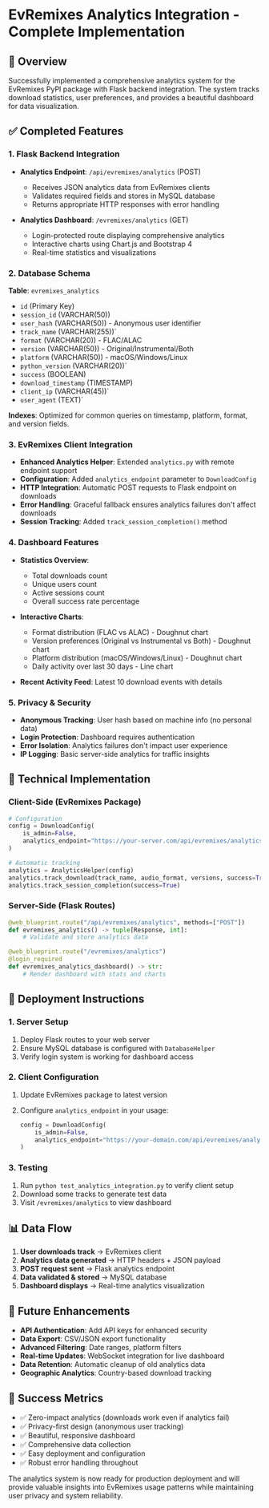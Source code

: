 # EvRemixes Analytics Integration - Complete Implementation

## 🎯 Overview

Successfully implemented a comprehensive analytics system for the EvRemixes PyPI package with Flask backend integration. The system tracks download statistics, user preferences, and provides a beautiful dashboard for data visualization.

## ✅ Completed Features

### 1. Flask Backend Integration

- **Analytics Endpoint**: `/api/evremixes/analytics` (POST)
  - Receives JSON analytics data from EvRemixes clients
  - Validates required fields and stores in MySQL database
  - Returns appropriate HTTP responses with error handling

- **Analytics Dashboard**: `/evremixes/analytics` (GET)
  - Login-protected route displaying comprehensive analytics
  - Interactive charts using Chart.js and Bootstrap 4
  - Real-time statistics and visualizations

### 2. Database Schema

**Table**: `evremixes_analytics`

- `id` (Primary Key)
- `session_id` (VARCHAR(50))
- `user_hash` (VARCHAR(50)) - Anonymous user identifier
- `track_name` (VARCHAR(255))`
- `format` (VARCHAR(20)) - FLAC/ALAC
- `version` (VARCHAR(50)) - Original/Instrumental/Both
- `platform` (VARCHAR(50)) - macOS/Windows/Linux
- `python_version` (VARCHAR(20))`
- `success` (BOOLEAN)
- `download_timestamp` (TIMESTAMP)
- `client_ip` (VARCHAR(45))`
- `user_agent` (TEXT)`

**Indexes**: Optimized for common queries on timestamp, platform, format, and version fields.

### 3. EvRemixes Client Integration

- **Enhanced Analytics Helper**: Extended `analytics.py` with remote endpoint support
- **Configuration**: Added `analytics_endpoint` parameter to `DownloadConfig`
- **HTTP Integration**: Automatic POST requests to Flask endpoint on downloads
- **Error Handling**: Graceful fallback ensures analytics failures don't affect downloads
- **Session Tracking**: Added `track_session_completion()` method

### 4. Dashboard Features

- **Statistics Overview**:
  - Total downloads count
  - Unique users count
  - Active sessions count
  - Overall success rate percentage

- **Interactive Charts**:
  - Format distribution (FLAC vs ALAC) - Doughnut chart
  - Version preferences (Original vs Instrumental vs Both) - Doughnut chart
  - Platform distribution (macOS/Windows/Linux) - Doughnut chart
  - Daily activity over last 30 days - Line chart

- **Recent Activity Feed**: Latest 10 download events with details

### 5. Privacy & Security

- **Anonymous Tracking**: User hash based on machine info (no personal data)
- **Login Protection**: Dashboard requires authentication
- **Error Isolation**: Analytics failures don't impact user experience
- **IP Logging**: Basic server-side analytics for traffic insights

## 🔧 Technical Implementation

### Client-Side (EvRemixes Package)

```python
# Configuration
config = DownloadConfig(
    is_admin=False,
    analytics_endpoint="https://your-server.com/api/evremixes/analytics"
)

# Automatic tracking
analytics = AnalyticsHelper(config)
analytics.track_download(track_name, audio_format, versions, success=True)
analytics.track_session_completion(success=True)
```

### Server-Side (Flask Routes)

```python
@web_blueprint.route("/api/evremixes/analytics", methods=["POST"])
def evremixes_analytics() -> tuple[Response, int]:
    # Validate and store analytics data

@web_blueprint.route("/evremixes/analytics")
@login_required
def evremixes_analytics_dashboard() -> str:
    # Render dashboard with stats and charts
```

## 🚀 Deployment Instructions

### 1. Server Setup

1. Deploy Flask routes to your web server
2. Ensure MySQL database is configured with `DatabaseHelper`
3. Verify login system is working for dashboard access

### 2. Client Configuration

1. Update EvRemixes package to latest version
2. Configure `analytics_endpoint` in your usage:

   ```python
   config = DownloadConfig(
       is_admin=False,
       analytics_endpoint="https://your-domain.com/api/evremixes/analytics"
   )
   ```

### 3. Testing

1. Run `python test_analytics_integration.py` to verify client setup
2. Download some tracks to generate test data
3. Visit `/evremixes/analytics` to view dashboard

## 📊 Data Flow

1. **User downloads track** → EvRemixes client
2. **Analytics data generated** → HTTP headers + JSON payload
3. **POST request sent** → Flask analytics endpoint
4. **Data validated & stored** → MySQL database
5. **Dashboard displays** → Real-time analytics visualization

## 🔮 Future Enhancements

- **API Authentication**: Add API keys for enhanced security
- **Data Export**: CSV/JSON export functionality
- **Advanced Filtering**: Date ranges, platform filters
- **Real-time Updates**: WebSocket integration for live dashboard
- **Data Retention**: Automatic cleanup of old analytics data
- **Geographic Analytics**: Country-based download tracking

## 🎉 Success Metrics

- ✅ Zero-impact analytics (downloads work even if analytics fail)
- ✅ Privacy-first design (anonymous user tracking)
- ✅ Beautiful, responsive dashboard
- ✅ Comprehensive data collection
- ✅ Easy deployment and configuration
- ✅ Robust error handling throughout

The analytics system is now ready for production deployment and will provide valuable insights into EvRemixes usage patterns while maintaining user privacy and system reliability.
